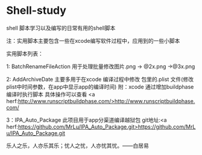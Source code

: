 # Shell-study

shell 脚本学习以及编写的日常有用的shell脚本

注：实用脚本主要包含一些在xcode编写软件过程中，应用到的一些小脚本

实用脚本列表：

1: BatchRenameFileAction 用于处理批量修改图片.png -> @2x.png ->@3x.png

2: AddArchiveDate 主要多用于在xcode 编译过程中修改 包里的.plist 文件(修改plist中时间参数，在app中显示app的编译时间)
   附：xcode 通过增加buildphase编译时执行脚本 具体操作可以查看 <a herf:http://www.runscriptbuildphase.com/>http://www.runscriptbuildphase.com/</a>

3：IPA_Auto_Package 此项目用于app分渠道编译越狱包 git地址:<a herf:https://github.com/MrLu/IPA_Auto_Package.git>https://github.com/MrLu/IPA_Auto_Package.git</a>







 乐人之乐，人亦乐其乐；忧人之忧，人亦忧其忧。——白居易
